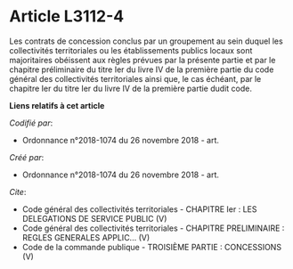 # Article L3112-4

Les contrats de concession conclus par un groupement au sein duquel les collectivités territoriales ou les établissements
publics locaux sont majoritaires obéissent aux règles prévues par la présente partie et par le chapitre préliminaire du titre
Ier du livre IV de la première partie du code général des collectivités territoriales ainsi que, le cas échéant, par le
chapitre Ier du titre Ier du livre IV de la première partie dudit code.

**Liens relatifs à cet article**

_Codifié par_:

  - Ordonnance n°2018-1074 du 26 novembre 2018 - art.

_Créé par_:

  - Ordonnance n°2018-1074 du 26 novembre 2018 - art.

_Cite_:

  - Code général des collectivités territoriales -  CHAPITRE Ier : LES DELEGATIONS DE SERVICE PUBLIC (V)
  - Code général des collectivités territoriales -  CHAPITRE PRELIMINAIRE : REGLES GENERALES APPLIC... (V)
  - Code de la commande publique -  TROISIÈME PARTIE : CONCESSIONS (V)
